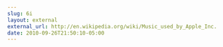 ```yaml
---
slug: 6i
layout: external
external_url: http://en.wikipedia.org/wiki/Music_used_by_Apple_Inc.
date: 2010-09-26T21:50:10-05:00
---
```

